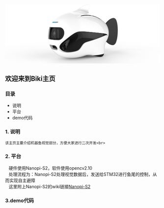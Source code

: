 ![img](/biki.png)

## 欢迎来到Biki主页<br>

### 目录

- 说明
- 平台
- demo代码

### 1. 说明
    该主页主要介绍机器鱼视觉部分，方便大家进行二次开发<br>

### 2. 平台
    硬件使用Nanopi-S2，软件使用opencv2.10<br>
    处理流程为：Nanopi-S2处理视觉数据后，发送给STM32进行鱼尾的控制，从而实现自主避障<br>
    这里附上Nanopi-S2的wiki链接[Nanopi-S2](http://wiki.friendlyarm.com/wiki/index.php/NanoPi_S2/zh)

### 3.demo代码

